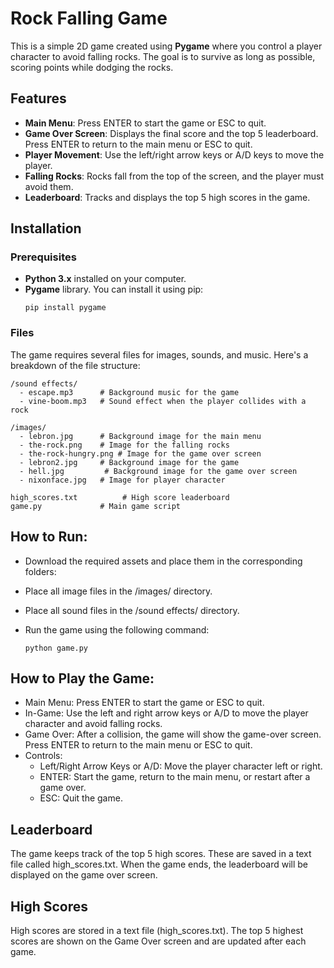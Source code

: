 # Rock Falling Game

This is a simple 2D game created using **Pygame** where you control a player character to avoid falling rocks. The goal is to survive as long as possible, scoring points while dodging the rocks.

## Features

- **Main Menu**: Press ENTER to start the game or ESC to quit.
- **Game Over Screen**: Displays the final score and the top 5 leaderboard. Press ENTER to return to the main menu or ESC to quit.
- **Player Movement**: Use the left/right arrow keys or A/D keys to move the player.
- **Falling Rocks**: Rocks fall from the top of the screen, and the player must avoid them.
- **Leaderboard**: Tracks and displays the top 5 high scores in the game.

## Installation

### Prerequisites

- **Python 3.x** installed on your computer.
- **Pygame** library. You can install it using pip:
  ```
  pip install pygame

### Files
The game requires several files for images, sounds, and music. Here's a breakdown of the file structure:

``` 
/sound effects/
  - escape.mp3      # Background music for the game
  - vine-boom.mp3   # Sound effect when the player collides with a rock

/images/
  - lebron.jpg      # Background image for the main menu
  - the-rock.png    # Image for the falling rocks
  - the-rock-hungry.png # Image for the game over screen
  - lebron2.jpg     # Background image for the game
  - hell.jpg         # Background image for the game over screen
  - nixonface.jpg   # Image for player character

high_scores.txt          # High score leaderboard
game.py             # Main game script
```

## How to Run:
- Download the required assets and place them in the corresponding folders:
- Place all image files in the /images/ directory.
- Place all sound files in the /sound effects/ directory.
- Run the game using the following command:

  ```
  python game.py
  ```

## How to Play the Game:
- Main Menu: Press ENTER to start the game or ESC to quit.
- In-Game: Use the left and right arrow keys or A/D to move the player character and avoid falling rocks.
- Game Over: After a collision, the game will show the game-over screen. Press ENTER to return to the main menu or ESC to quit.
- Controls:
  - Left/Right Arrow Keys or A/D: Move the player character left or right.
  - ENTER: Start the game, return to the main menu, or restart after a game over.
  - ESC: Quit the game.

## Leaderboard
The game keeps track of the top 5 high scores. These are saved in a text file called high_scores.txt. When the game ends, the leaderboard will be displayed on the game over screen.

## High Scores
High scores are stored in a text file (high_scores.txt). The top 5 highest scores are shown on the Game Over screen and are updated after each game.



